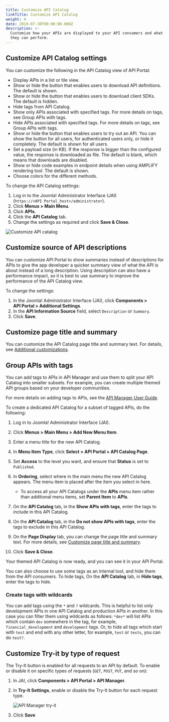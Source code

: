 ```yaml
---
title: Customize API Catalog
linkTitle: Customize API Catalog
weight: 4
date: 2019-07-30T00:00:00.000Z
description: >-
  Customize how your APIs are displayed to your API consumers and what actions
  they can perform.
---
```

## Customize API Catalog settings

You can customize the following in the API Catalog view of API Portal:

* Display APIs in a list or tile view.
* Show or hide the button that enables users to download API definitions. The default is shown.
* Show or hide the button that enables users to download client SDKs. The default is hidden.
* Hide tags from API Catalog.
* Show only APIs associated with specified tags. For more details on tags, see Group APIs with tags.
* Hide APIs associated with specified tags. For more details on tags, see Group APIs with tags.
* Show or hide the button that enables users to try out an API. You can show the button for all users, for authenticated users only, or hide it completely. The default is shown for all users.
* Set a payload size (in KB). If the response is bigger than the configured value, the response is downloaded as file. The default is blank, which means that downloads are disabled.
* Show or hide code examples in endpoint details when using AMPLIFY rendering tool. The default is shown.
* Choose colors for the different methods.

To change the API Catalog settings:

1. Log in to the Joomla! Administrator Interface (JAI) (`https://<API Portal_host>/administrator`).
2. Click **Menus > Main Menu**.
3. Click **APIs**.
4. Click the **API Catalog** tab.
5. Change the settings as required and click **Save & Close**.

![Customize API catalog](/Images/APIPortal/apiportal-jai-customize-api-catalog.png)

## Customize source of API descriptions

You can customize API Portal to show summaries instead of descriptions for APIs to give the app developer a quicker summary view of what the API is about instead of a long description. Using description can also have a performance impact, so it is best to use summary to improve the performance of the API Catalog view.

To change the settings:

1. In the Joomla! Administrator Interface (JAI), click **Components > API Portal > Additional Settings**.
2. In the **API Information Source** field, select `Description` or `Summary`.
3. Click **Save**.

## Customize page title and summary

You can customize the API Catalog page title and summary text. For details, see [Additional customizations](/docs/apim_administration/apiportal_admin/customize_page_content/#customize-page-title-and-summary).

## Group APIs with tags

You can add tags to APIs in API Manager and use them to split your API Catalog into smaller subsets. For example, you can create multiple themed API groups based on your developer communities.

For more details on adding tags to APIs, see the [API Manager User Guide](/docs/apim_administration/apimgr_admin/).

To create a dedicated API Catalog for a subset of tagged APIs, do the following:

1. Log in to Joomla! Administrator Interface (JAI).
2. Click **Menus > Main Menu > Add New Menu Item**.
3. Enter a menu title for the new API Catalog.
4. In **Menu Item Type**, click **Select > API Portal > API Catalog Page**.
5. Set **Access** to the level you want, and ensure that **Status** is set to `Published`.
6. In **Ordering**, select where in the main menu the new API Catalog appears. The menu item is placed after the item you select in here.

   - To access all your API Catalogs under the **APIs** menu item rather than additional menu items, set **Parent Item** to **APIs**.
7. On the **API Catalog** tab, in the **Show APIs with tags**, enter the tags to include in this API Catalog.
8. On the **API Catalog** tab, in the **Do not show APIs with tags**, enter the tags to exclude in this API Catalog.
9. On the **Page Display** tab, you can change the page title and summary text. For more details, see [Customize page title and summary](/docs/apim_administration/apiportal_admin/customize_page_content/#customize-page-title-and-summary).
10. Click **Save & Close**.

Your themed API Catalog is now ready, and you can see it in your API Portal.

You can also choose to use some tags as an internal tool, and hide them from the API consumers. To hide tags, On the **API Catalog** tab, in **Hide tags**, enter the tags to hide.

### Create tags with wildcards

You can add tags using the `*` and `?` wildcards. This is helpful to list only development APIs in one API Catalog and production APIs in another. In this case you can filter them using wildcards as follows: `*dev*` will list APIs which contain `dev` somewhere in the tag, for example, `financial_development` and `development` tags. Or, to hide all tags which start with `test` and end with any other letter, for example, `test` or `tests`, you can do `test?`.

## Customize Try-it by type of request

The Try-It button is enabled for all requests to an API by default. To enable or disable it on specific types of requests (`GET`, `POST`, `PUT`, and so on):

1. In JAI, click **Components > API Portal > API Manager**.
2. In **Try-It Settings**, enable or disable the Try-It button for each request type.

   ![API Manager try-it](/Images/APIPortal/api-manager-try-it-settings.png)
3. Click **Save**